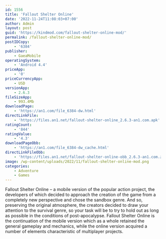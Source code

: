```yaml
---
id: 1556
title: 'Fallout Shelter Online'
date: '2022-11-24T11:08:03+07:00'
author: Admin
layout: post
guid: 'https://kindmod.com/fallout-shelter-online-mod/'
permalink: /fallout-shelter-online-mod/
postIDCopy:
    - '6384'
publisher:
    - GaeaMobile
operatingSystem:
    - 'Android 4.4'
priceApp:
    - '0'
priceCurrencyApp:
    - USD
versionApp:
    - 2.6.3
fileSizeApp:
    - 993.4Mb
downloadPage:
    - 'https://an1.com/file_6384-dw.html'
directLinkFile:
    - 'https://files.an1.net/fallout-shelter-online_2.6.3-an1.com.apk'
ratingCount:
    - '844'
ratingValue:
    - '4.3'
downloadPageObb:
    - 'https://an1.com/file_6384-dw_cache.html'
directLinkFileObb:
    - 'https://files.an1.net/fallout-shelter-online-obb_2.6.3-an1.com.zip'
image: /wp-content/uploads/2022/11/fallout-shelter-online-mod.png
categories:
    - Adventure
    - Games
---
```


Fallout Shelter Online – a mobile version of the popular action project, the developers of which decided to approach the creation of the game from a completely new perspective and chose the sandbox genre. And so, preserving the original atmosphere, the creators decided to draw your attention to the survival genre, so your task will be to try to hold out as long as possible in the conditions of post-apocalypse. Fallout Shelter Online is the continuation of the mobile version which as a whole retained the general gameplay and mechanics, while the online version acquired a number of elements characteristic of multiplayer projects.